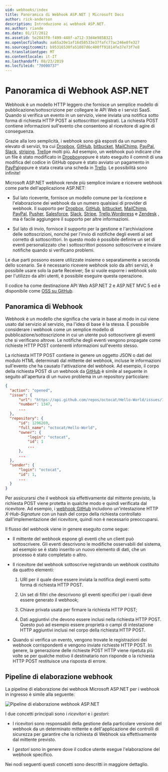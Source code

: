 ```yaml
---
uid: webhooks/index
title: Panoramica di Webhook ASP.NET | Microsoft Docs
author: rick-anderson
description: Introduzione ai webhook ASP.NET.
ms.author: riande
ms.date: 01/17/2012
ms.assetid: 5e2843f0-f499-448f-a712-33d4e9858321
ms.openlocfilehash: aa65a20e1af16d58533e37fafc77ac246e0fe327
ms.sourcegitcommit: b95316530fa51087d6c400ff91814fe37e73f7e8
ms.translationtype: MT
ms.contentlocale: it-IT
ms.lasthandoff: 08/23/2019
ms.locfileid: "70000737"
---
```

# <a name="aspnet-webhooks-overview"></a>Panoramica di Webhook ASP.NET

Webhook è un modello HTTP leggero che fornisce un semplice modello di pubblicazione/sottoscrizione per collegare le API Web e i servizi SaaS. Quando si verifica un evento in un servizio, viene inviata una notifica sotto forma di richiesta HTTP POST ai sottoscrittori registrati. La richiesta POST contiene informazioni sull'evento che consentono al ricevitore di agire di conseguenza.

Grazie alla loro semplicità, i webhook sono già esposti da un numero elevato di servizi, tra cui [Dropbox](http://dropbox.com/), [GitHub](http://www.github.com/), [bitbucket](https://bitbucket.org/), [MailChimp](http://www.mailchimp.com/), [PayPal](http://www.paypal.com/), [Slack](http://www.slack.com), [striping](http://www.stripe.com), [Trello](http://www.trello.com/)e molti più. Ad esempio, un webhook può indicare che un file è stato modificato in [Dropbox](http://dropbox.com/)oppure è stato eseguito il commit di una modifica del codice in GitHub oppure è stato avviato un pagamento in [PayPal](http://www.paypal.com/)oppure è stata creata una scheda in [Trello](http://www.trello.com/). Le possibilità sono infinite!

Microsoft ASP.NET webhook rende più semplice inviare e ricevere webhook come parte dell'applicazione ASP.NET:

* Sul lato ricevente, fornisce un modello comune per la ricezione e l'elaborazione dei webhook da un numero qualsiasi di provider di webhook. Il supporto per [Dropbox](http://dropbox.com/), [GitHub](http://www.github.com/), [bitbucket](https://bitbucket.org/), [MailChimp](http://www.mailchimp.com/), [PayPal](http://www.paypal.com/), [Pusher](http://www.pusher.com), [Salesforce](http://www.salesforce.com), [Slack](http://www.slack.com), [Stripe](http://www.stripe.com), [Trello](http://www.trello.com/),[Wordpress](http://www.wordpress.com) e [Zendesk](https://www.zendesk.com/) , ma è facile aggiungere il supporto per altre informazioni.

* Sul lato di invio, fornisce il supporto per la gestione e l'archiviazione delle sottoscrizioni, nonché per l'invio di notifiche degli eventi al set corretto di sottoscrittori. In questo modo è possibile definire un set di eventi personalizzato che i sottoscrittori possono sottoscrivere e inviare notifiche quando si verificano problemi.

Le due parti possono essere utilizzate insieme o separatamente a seconda dello scenario. Se è necessario ricevere webhook solo da altri servizi, è possibile usare solo la parte Receiver; Se si vuole esporre i webhook solo per l'utilizzo da altri utenti, è possibile eseguire questa operazione.

Il codice ha come destinazione API Web ASP.NET 2 e ASP.NET MVC 5 ed è disponibile come [OSS su GitHub](https://github.com/aspnet/WebHooks).

## <a name="webhooks-overview"></a>Panoramica di Webhook

Webhook è un modello che significa che varia in base al modo in cui viene usato dal servizio al servizio, ma l'idea di base è la stessa. È possibile considerare i webhook come un semplice modello di pubblicazione/sottoscrizione in cui un utente può sottoscrivere gli eventi che si verificano altrove. Le notifiche degli eventi vengono propagate come richieste HTTP POST contenenti informazioni sull'evento stesso.

La richiesta HTTP POST contiene in genere un oggetto JSON o dati del modulo HTML determinati dal mittente del webhook, incluse le informazioni sull'evento che ha causato l'attivazione del webhook. Ad esempio, il corpo della richiesta POST di un webhook da [GitHub](http://www.github.com/) è simile al seguente in seguito all'apertura di un nuovo problema in un repository particolare:

```json
{
  "action": "opened",
  "issue": {
      "url": "https://api.github.com/repos/octocat/Hello-World/issues/1347",
      "number": 1347,
      ...
  },
  "repository": {
      "id": 1296269,
      "full_name": "octocat/Hello-World",
      "owner": {
          "login": "octocat",
          "id": 1
          ...
      },
      ...
  },
  "sender": {
      "login": "octocat",
      "id": 1,
      ...
  }
}
```

Per assicurarsi che il webhook sia effettivamente dal mittente previsto, la richiesta POST viene protetta in qualche modo e quindi verificata dal ricevitore. Ad esempio, i [webhook GitHub](https://developer.github.com/webhooks/) includono un'intestazione HTTP *X-Hub-Signature* con un hash del corpo della richiesta controllato dall'implementazione del ricevitore, quindi non è necessario preoccuparsi.

Il flusso del webhook viene in genere eseguito come segue:

* Il mittente del webhook espone gli eventi che un client può sottoscrivere. Gli eventi descrivono le modifiche osservabili del sistema, ad esempio se è stato inserito un nuovo elemento di dati, che un processo è stato completato o altro.

* Il ricevitore del webhook sottoscrive registrando un webhook costituito da quattro elementi:

     1. URI per il quale deve essere inviata la notifica degli eventi sotto forma di richiesta HTTP POST.

     2. Un set di filtri che descrivono gli eventi specifici per i quali deve essere generato il webhook;

     3. Chiave privata usata per firmare la richiesta HTTP POST;

     4. Dati aggiuntivi che devono essere inclusi nella richiesta HTTP POST. Questo può ad esempio essere proprietà o campi di intestazione HTTP aggiuntivi inclusi nel corpo della richiesta HTTP POST.

* Quando si verifica un evento, vengono trovate le registrazioni dei webhook corrispondenti e vengono inviate richieste HTTP POST. In genere, la generazione delle richieste POST HTTP viene ripetuta più volte se per qualche motivo il destinatario non risponde o la richiesta HTTP POST restituisce una risposta di errore.

## <a name="webhooks-processing-pipeline"></a>Pipeline di elaborazione webhook

La pipeline di elaborazione dei webhook Microsoft ASP.NET per i webhook in ingresso è simile alla seguente:

![Pipeline di elaborazione webhook ASP.NET](_static/WebHookReceivers.png)

I due concetti principali sono i *ricevitori* e i *gestori*:

* I ricevitori sono responsabili della gestione della particolare versione del webhook da un determinato mittente e dell'applicazione dei controlli di sicurezza per garantire che la richiesta di Webhook sia effettivamente dal mittente previsto.

* I *gestori* sono in genere dove il codice utente esegue l'elaborazione del webhook specifico.

Nei nodi seguenti questi concetti sono descritti in maggiore dettaglio.
